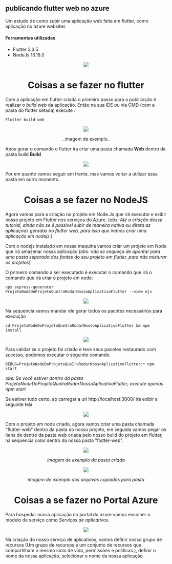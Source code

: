 ## publicando flutter web no azure

Um estudo de como subir uma aplicação web feita em flutter, como aplicação no azure websites

#### Ferramentas utilizadas

* Flutter 3.3.5
* NodeJs 16.18.0

<p align="center">
<img  src="https://user-images.githubusercontent.com/7662248/198142894-28e61214-0308-4de4-a174-f67f2a534c61.png">
</p>



<div align="center">
<h1><b>Coisas a se fazer no flutter</b></h1>
</div>

Com a aplicação em flutter criada o primeiro passo para a publicação é realizar o _build web_ da aplicação. Então na sua IDE ou via CMD (com a pasta do flutter setada) execute : 

```
Flutter build web
```

<p align="center">
<img  src="https://user-images.githubusercontent.com/7662248/198140778-cca342e2-149d-46ea-b012-9f1af7522ef3.png">
</p>
<p align="center">
_imagem de exemplo_
</p>

Apos gerar o comando o flutter ira criar uma pasta chamada **Web** dentro da pasta build **Build**

<p align="center">
<img  src="https://user-images.githubusercontent.com/7662248/198141617-6cd21899-5cc7-4729-b914-627ed5d6aee6.png">
</p>

Por em quanto vamos seguir em frente, mas vamos voltar a utilizar essa pasta em outro momento.


<div align="center">
<h1><b>Coisas a se fazer no NodeJS</b></h1>
</div>

Agora vamos para a criação no projeto em Node.Js que irá executar e exibir nosso projeto em Flutter nos serviços do Azure. 
(_obs: Até a criação desse tutorial, ainda não se é possível subir de maneira nativa ou direta as aplicações geradas no flutter web, para isso que iremos criar uma aplicação em nodejs._)

Com o nodejs instalado em nossa maquina vamos criar um projeto em Node que irá amazenar nossa aplicação (_obs: não se esqueça de apontar para uma pasta separada dos fontes do seu projeto em flutter, para não misturar os projetos_)

O primeiro comando a ser executado é executar o comando que irá o comando que irá criar o projeto em node:

```
npx express-generator ProjetoNodeDoProjetoQueIraRodarNossoAplicativoFlutter --view ejs
```

<p align="center">
<img  src="https://user-images.githubusercontent.com/7662248/198144421-a19eb34f-6888-444b-9321-e85ebd490c5f.png">
</p>

Na sequencia vamos mandar ele gerar todos os pacotes necessários para execução
```
cd ProjetoNodeDoProjetoQueIraRodarNossoAplicativoFlutter && npm install
```

<p align="center">
<img  src="https://user-images.githubusercontent.com/7662248/198145075-102aa8d4-0e86-4409-9e01-795c93fe17a8.png">
</p>

Para validar se o projeto foi criado e teve seus pacotes restaurado com sucesso, podemos executar o seguinte comando.
```
DEBUG=ProjetoNodeDoProjetoQueIraRodarNossoAplicativoFlutter:* npm start
```
_obs: Se você estiver dentro da pasta ProjetoNodeDoProjetoQueIraRodarNossoAplicativoFlutter, execute apenas npm start_

Se estiver tudo certo, ao carregar a url http://localhost:3000/ irá exibir a seguinte tela 

<p align="center">
<img  src="https://user-images.githubusercontent.com/7662248/198145789-432a35b2-a5f5-44f9-a065-0d34e8cda8bc.png">
</p>

Com o projeto em node criado, agora vamos criar uma pasta chamada "flutter-web" dentro da pasta do nosso projeto, em seguida vamos pegar os itens de dentro da pasta web criada pelo nosso build do projeto em flutter, na sequencia colar dentro da nossa pasta "flutter-web".

<p align="center">
<img  src="https://user-images.githubusercontent.com/7662248/198146485-14d82558-486f-479a-864f-99dc69233a59.png">
</p>
<p align="center">
<i>imagem de exemplo da pasta criada</i>
</p>

<p align="center">
<img  src="https://user-images.githubusercontent.com/7662248/198146684-bc1f46c7-c97d-4865-865e-b3358934c248.png">
</p>
<p align="center">
<i>imagem de exemplo dos arquivos copiados para pasta</i>
</p>

<div align="center">
<h1><b>Coisas a se fazer no Portal Azure</b></h1>
</div>

Para hospedar nossa aplicação no portal do azure vamos escolher o modelo de serviço como *Serviços de aplicativos*. 

<p align="center">
<img  src="https://user-images.githubusercontent.com/7662248/198321701-2c3f8927-9073-4e31-8fb6-f7ec3eff471f.png">
</p>

Na criação do nosso serviço de aplicativos, vamos definir nosso grupo de recursos (Um grupo de recursos é um conjunto de recursos que compartilham o mesmo ciclo de vida, permissões e políticas.), definir o nome da nossa aplicação, selecionar o nome da nossa aplicação 
